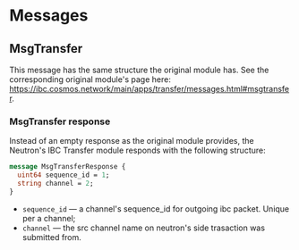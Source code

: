 # Messages

## MsgTransfer

This message has the same structure the original module has. See the corresponding original module's page here: https://ibc.cosmos.network/main/apps/transfer/messages.html#msgtransfer.

### MsgTransfer response

Instead of an empty response as the original module provides, the Neutron's IBC Transfer module responds with the following structure:

```protobuf
message MsgTransferResponse {
  uint64 sequence_id = 1;
  string channel = 2;
}
```

- `sequence_id` — a channel's sequence_id for outgoing ibc packet. Unique per a channel;
- `channel` — the src channel name on neutron's side trasaction was submitted from.
